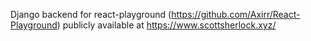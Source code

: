 Django backend for react-playground (https://github.com/Axirr/React-Playground) publicly available at https://www.scottsherlock.xyz/
